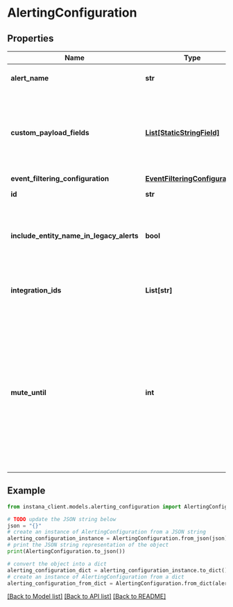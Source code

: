 # AlertingConfiguration


## Properties

Name | Type | Description | Notes
------------ | ------------- | ------------- | -------------
**alert_name** | **str** | Name of the Alert Configuration. | 
**custom_payload_fields** | [**List[StaticStringField]**](StaticStringField.md) | Custom payload fields to send additional information in the alert notifications. Can be left empty. | 
**event_filtering_configuration** | [**EventFilteringConfiguration**](EventFilteringConfiguration.md) |  | 
**id** | **str** | ID of the Alert Configuration. | 
**include_entity_name_in_legacy_alerts** | **bool** | To include the entity name in a legacy alert based on built-in/custom events. | [optional] 
**integration_ids** | **List[str]** | List of Alert Channel IDs added in this Alert Configuration. | 
**mute_until** | **int** | Timer dictating how long the Alert Configuration will stay muted. A value of &#x60;0&#x60; means the Alert Configuration is currently enabled. Otherwise, the Alert Configuration is currently disabled (muted). | [optional] 

## Example

```python
from instana_client.models.alerting_configuration import AlertingConfiguration

# TODO update the JSON string below
json = "{}"
# create an instance of AlertingConfiguration from a JSON string
alerting_configuration_instance = AlertingConfiguration.from_json(json)
# print the JSON string representation of the object
print(AlertingConfiguration.to_json())

# convert the object into a dict
alerting_configuration_dict = alerting_configuration_instance.to_dict()
# create an instance of AlertingConfiguration from a dict
alerting_configuration_from_dict = AlertingConfiguration.from_dict(alerting_configuration_dict)
```
[[Back to Model list]](../README.md#documentation-for-models) [[Back to API list]](../README.md#documentation-for-api-endpoints) [[Back to README]](../README.md)


